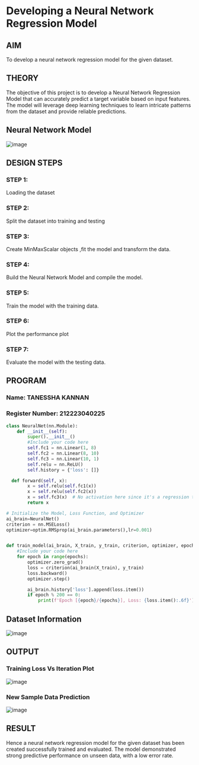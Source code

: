 # Developing a Neural Network Regression Model

## AIM

To develop a neural network regression model for the given dataset.

## THEORY

The objective of this project is to develop a Neural Network Regression Model that can accurately predict a target variable based on input features. The model will leverage deep learning techniques to learn intricate patterns from the dataset and provide reliable predictions.

## Neural Network Model

![image](https://github.com/user-attachments/assets/1086c906-48ee-45aa-9818-97cca6dbef02)

## DESIGN STEPS

### STEP 1:

Loading the dataset

### STEP 2:

Split the dataset into training and testing

### STEP 3:

Create MinMaxScalar objects ,fit the model and transform the data.

### STEP 4:

Build the Neural Network Model and compile the model.

### STEP 5:

Train the model with the training data.

### STEP 6:

Plot the performance plot

### STEP 7:

Evaluate the model with the testing data.

## PROGRAM
### Name: TANESSHA KANNAN
### Register Number: 212223040225
```python
class NeuralNet(nn.Module):
    def __init__(self):
        super().__init__()
        #Include your code here
        self.fc1 = nn.Linear(1, 8)
        self.fc2 = nn.Linear(8, 10)
        self.fc3 = nn.Linear(10, 1)
        self.relu = nn.ReLU()
        self.history = {'loss': []}

  def forward(self, x):
        x = self.relu(self.fc1(x))
        x = self.relu(self.fc2(x))
        x = self.fc3(x)  # No activation here since it's a regression task
        return x

# Initialize the Model, Loss Function, and Optimizer
ai_brain=NeuralNet()
criterion = nn.MSELoss()
optimizer=optim.RMSprop(ai_brain.parameters(),lr=0.001)


def train_model(ai_brain, X_train, y_train, criterion, optimizer, epochs=2000):
    #Include your code here
    for epoch in range(epochs):
        optimizer.zero_grad()
        loss = criterion(ai_brain(X_train), y_train)
        loss.backward()
        optimizer.step()

        ai_brain.history['loss'].append(loss.item())
        if epoch % 200 == 0:
            print(f'Epoch [{epoch}/{epochs}], Loss: {loss.item():.6f}')

```
## Dataset Information

![image](https://github.com/user-attachments/assets/9ddce2b1-cf78-48f3-ae14-9701ec12f1ab)

## OUTPUT

### Training Loss Vs Iteration Plot

![image](https://github.com/user-attachments/assets/0a1f5c56-971c-494b-abd6-8f02da3760b3)

### New Sample Data Prediction

![image](https://github.com/user-attachments/assets/35413832-983a-4bc0-b646-e82c02be67c4)

## RESULT
Hence a neural network regression model for the given dataset has been created successfully trained and evaluated. The model demonstrated strong predictive performance on unseen data, with a low error rate.
